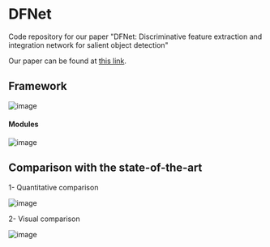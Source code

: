 # DFNet
Code repository for our paper "DFNet: Discriminative feature extraction and integration network for salient object detection"

Our paper can be found at [this link](https://www.sciencedirect.com/science/article/abs/pii/S0952197619303252).

## Framework
![image](https://github.com/Sina-Mohammadi/DFNet/blob/master/figures/Framework.png)

#### Modules

![image](https://github.com/Sina-Mohammadi/DFNet/blob/master/figures/Modules.PNG)

## Comparison with the state-of-the-art
1- Quantitative comparison

![image](https://github.com/Sina-Mohammadi/DFNet/blob/master/figures/Quantitative%20Comparison.PNG)

2- Visual comparison

![image](https://github.com/Sina-Mohammadi/DFNet/blob/master/figures/Visual%20Comparison.png)

